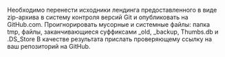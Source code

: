 Необходимо перенести исходники лендинга предоставленного в виде zip-архива в систему контроля версий Git и опубликовать на GitHub.com. Проигнорировать мусорные и системные файлы: папка tmp, файлы, заканчивающиеся суффиксами _old, _backup, Thumbs.db и .DS_Store В качестве результата прислать проверяющему ссылку на ваш репозиторий на GitHub.
